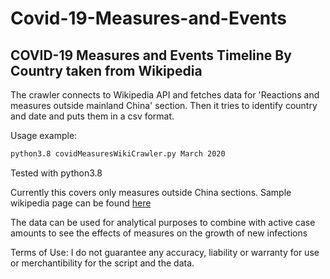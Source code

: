 # Covid-19-Measures-and-Events

## COVID-19 Measures and Events Timeline By Country taken from Wikipedia

The crawler connects to Wikipedia API and fetches data for 'Reactions and measures outside mainland China' section.
Then it tries to identify country and date and puts them in a csv format.

Usage example:
```bash
python3.8 covidMeasuresWikiCrawler.py March 2020
```

Tested with python3.8

Currently this covers only measures outside China sections.
Sample wikipedia page can be found [here](https://en.wikipedia.org/wiki/Timeline_of_the_2019%E2%80%9320_coronavirus_pandemic_in_March_2020#Reactions_and_measures_outside_mainland_China)

The data can be used for analytical purposes to combine with active case amounts to see the effects of measures on the growth of new infections

Terms of Use:
I do not guarantee any accuracy, liability or warranty for use or merchantibility for the script and the data.   
